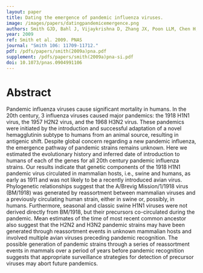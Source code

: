 ```yaml
---
layout: paper
title: Dating the emergence of pandemic influenza viruses.
image: /images/papers/datingpandemicemergence.png
authors: Smith GJD, Bahl J, Vijaykrishna D, Zhang JX, Poon LLM, Chen H, Webster RG, Peiris JSM, Guan Y.
year: 2009
ref: Smith et al. 2009. PNAS
journal: "Smith 106: 11709-11712."
pdf: /pdfs/papers/smith(2009a)pna.pdf
supplement: /pdfs/papers/smith(2009a)pna-si.pdf
doi: 10.1073/pnas.0904991106
---
```


# Abstract

Pandemic influenza viruses cause significant mortality in humans.
In the 20th century, 3 influenza viruses caused major pandemics: the 1918 H1N1 virus, the 1957 H2N2 virus, and the 1968 H3N2 virus.
These pandemics were initiated by the introduction and successful adaptation of a novel hemagglutinin subtype to humans from an animal source, resulting in antigenic shift.
Despite global concern regarding a new pandemic influenza, the emergence pathway of pandemic strains remains unknown.
Here we estimated the evolutionary history and inferred date of introduction to humans of each of the genes for all 20th century pandemic influenza strains.
Our results indicate that genetic components of the 1918 H1N1 pandemic virus circulated in mammalian hosts, i.e., swine and humans, as early as 1911 and was not likely to be a recently introduced avian virus.
Phylogenetic relationships suggest that the A/Brevig Mission/1/1918 virus (BM/1918) was generated by reassortment between mammalian viruses and a previously circulating human strain, either in swine or, possibly, in humans.
Furthermore, seasonal and classic swine H1N1 viruses were not derived directly from BM/1918, but their precursors co-circulated during the pandemic.
Mean estimates of the time of most recent common ancestor also suggest that the H2N2 and H3N2 pandemic strains may have been generated through reassortment events in unknown mammalian hosts and involved multiple avian viruses preceding pandemic recognition.
The possible generation of pandemic strains through a series of reassortment events in mammals over a period of years before pandemic recognition suggests that appropriate surveillance strategies for detection of precursor viruses may abort future pandemics.
